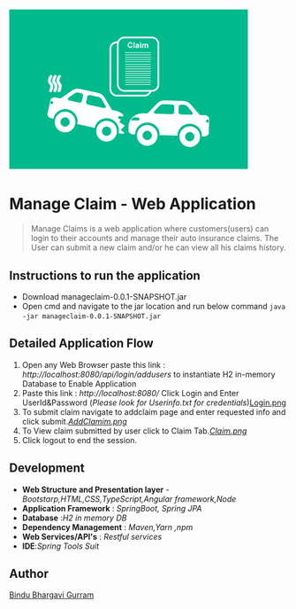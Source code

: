 # ![Manage Claim - Web Application](https://github.com/Bhargavigurram13/sideprojects/blob/master/images/claim.jpg)
# Manage Claim - Web Application
>Manage Claims is a web application where customers(users) can login to their accounts and manage their auto insurance claims.
>The User can submit a new claim and/or he can view all his claims history.
## Instructions to run the application
* Download manageclaim-0.0.1-SNAPSHOT.jar
* Open cmd and navigate to the jar location and run below command
   ```java -jar manageclaim-0.0.1-SNAPSHOT.jar```

## Detailed Application Flow 

1. Open any Web Browser paste this link : *http://localhost:8080/api/login/addusers* to instantiate H2 in-memory Database to Enable Application
2. Paste this link : *http://localhost:8080/* Click Login and Enter UserId&Password (*Please look for Userinfo.txt for credentials*)[Login.png](https://github.com/Bhargavigurram13/sideprojects/blob/master/images/ManageClaims-Login%20Page.png)
3. To submit claim navigate to addclaim page and enter requested info and click submit.[*AddClamim.png*](https://github.com/Bhargavigurram13/sideprojects/blob/master/images/ManageClaims-Add%20Claim%20Page.png)
4. To View claim submitted by user click to Claim Tab.[*Claim.png*](https://github.com/Bhargavigurram13/sideprojects/blob/master/images/ManageClaims-Get%20All%20Claims%20Page.png)
5. Click logout to end the session.

## Development

* **Web Structure and Presentation layer** - *Bootstarp,HTML,CSS,TypeScript,Angular framework,Node*
* **Application Framework** : *SpringBoot, Spring JPA*
* **Database** :*H2 in memory DB*
* **Dependency Management** : *Maven,Yarn ,npm*
* **Web Services/API's** : *Restful services*
* **IDE**:*Spring Tools Suit*

## Author
[Bindu Bhargavi Gurram](https://github.com/Bhargavigurram13/)
